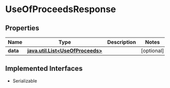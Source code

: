 

# UseOfProceedsResponse


## Properties

Name | Type | Description | Notes
------------ | ------------- | ------------- | -------------
**data** | [**java.util.List&lt;UseOfProceeds&gt;**](UseOfProceeds.md) |  |  [optional]


## Implemented Interfaces

* Serializable


